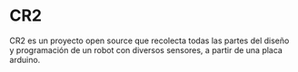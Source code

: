# CR2
CR2 es un proyecto open source que recolecta todas las partes del diseño y programación de un robot con diversos sensores, a partir de una placa arduino.
